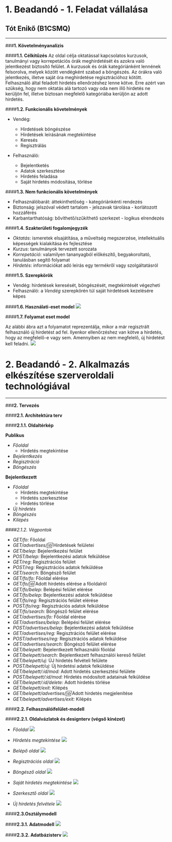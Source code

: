 # 1. Beadandó - 1. Feladat vállalása
## Tót Enikő (B1CSMQ)
---
###**1. Követelményanalízis**

####**1.1. Célkitűzés**
Az oldal célja oktatással kapcsolatos kurzusok, tanulmányi vagy korrepetációs órák meghirdetését és azokra való jelentkezést biztosító felület. A kurzusok és órák kategóriánként lennének felsorolva, melyek között vendégként szabad a böngészés. 
Az órákra való jelentkezés, illetve saját óra meghirdetése regisztrációhoz kötött. Felhasználó által feladott hirdetés ellenőrzéshez lenne kötve. Erre azért van szükség, hogy nem oktatás alá tartozó vagy oda nem illő hirdetés ne kerüljön fel, illetve biztosan megfelelő kategóriába kerüljön az adott hirdetés.

####**1.2. Funkcionális követelmények**

* Vendég:
  * Hirdetések böngészése
  * Hirdetések leírásának megtekintése
  * Keresés
  * Regisztrálás

* Felhasználó:
  * Bejelentketés
  * Adatok szerkesztése
  * Hirdetés feladása
  * Saját hirdetés módosítása, törlése

####**1.3. Nem funkcionális követelmények**

+ Felhasználóbarát: áttekinthetőség - kategóriánkénti rendezés
+ Biztonság: jelszóval védett tartalom - jelszavak tárolása - korlátozott hozzáférés
+ Karbantarthatóság: bővíthető/szűkíthető szerkezet - logikus elrendezés

####**1.4. Szakterületi fogalomjegyzék**

+ *Oktatás*: ismeretek elsajátítása, a műveltség megszerzése, intellektuális képességek kialakítása és fejlesztése
+ *Kurzus*: tanulmányok tervezett sorozata
+ *Korrepetáció*: valamilyen tananyagból előkészítő, begyakoroltató, tanulásban segítő folyamat
+ *Hirdetés*: információkat adó leirás egy termékről vagy szolgáltatásról

####**1.5. Szerepkörök**

+ Vendég: hirdetések keresését, böngészését, megtekintését végezheti
+ Felhasználó: a *Vendég* szerepkörén túl saját hirdetések kezelésére képes

####**1.6. Használati-eset model**
![](kepek/usecase.png)

####**1.7. Folyamat eset model**

Az alábbi ábra azt a folyamatot reprezentálja, mikor a már regisztrált felhasználó új hirdetést ad fel. Ilyenkor ellenőrzéshez van kötve a hirdetés, hogy az megfelelő-e vagy sem. Amennyiben az nem megfelelő, új hirdetést kell feladni.
![](kepek/folyamat.png)

# 2. Beadandó - 2. Alkalmazás elkészítése szerveroldali technológiával
---
###**2. Tervezés**

####**2.1. Architektúra terv**

####**2.1.1. Oldaltérkép**

**Publikus**

+ *Főoldal*
  * Hirdetés megtekintése
+ *Bejelentkezés*
+ *Regisztráció*
+ *Böngészés*

**Bejelentkezett**

+ *Főoldal*
  * Hirdetés megtekintése
  * Hirdetés szerkesztése
  * Hirdetés törlése
+ *Új hirdetés*
+ *Böngészés*
+ *Kilépés*

####*2.1.2. Végpontok*

+ *GET/fo:* Főoldal
+ *GET/advertises/:id:* Hirdetések felületei
+ *GET/belep:* Bejelentkezési  felület
+ *POST/belep:* Bejelentkezési adatok felküldése
+ *GET/reg:* Regisztrációs felület
+ *POST/reg:* Regisztrációs adatok felküldése
+ *GET/search:* Böngésző felület
+ *GET/fo/fo:* Főoldal elérése
+ *GET/fo/:id:* Adott hirdetés elérése a főoldalról
+ *GET/fo/belep:* Belépési felület elérése
+ *GET/fo/belep:* Bejelentkezési adatok felküldése
+ *GET/fo/reg:* Regisztrációs felület elérése
+ *POST/fo/reg:* Regisztrációs adatok felküldése
+ *GET/fo/search:* Böngésző felület elérése
+ *GET/advertises/fo:* Főoldal elérése
+ *GET/advertises/belep:* Belépési felület elérése
+ *POST/advertises/belep:* Bejelentkezési adatok felküldése
+ *GET/advertises/reg:* Regisztrációs felület elérése
+ *POST/advertises/reg:* Regisztrációs adatok felküldése
+ *GET/advertises/search:* Böngésző felület elérése
+ *GET/belepett:* Bejelentkezett felhasználói főoldal
+ *GET/belepett/search:* Bejelentkezett felhasználói kereső felület
+ *GET/belepett/uj:* ÚJ hirdetés felvételi felülete
+ *POST/belepett/uj:* Új hirdetési adatok felküldése
+ *GET/belepett/:id/mod:* Adott hirdetés szerkesztési felülete
+ *POST/belepett/:id/mod:* Hirdetés módosított adatainak felküldése
+ *GET/belepett/:id/delete:* Adott hirdetés törlése
+ *GET/belepett/exit:* Kilépés
+ *GET/belepett/advertises/:id:* Adott hirdetés megjelenítése
+ *GET/belepett/advertises/exit:* Kilépés

####**2.2. Felhasználóifelület-modell**

####**2.2.1. Oldalvázlatok és designterv (végső kinézet)**
+ *Főoldal*
![](kepek/fooldal.png)

+ *Hirdetés megtekintése*
![](kepek/advertise.png)

+ *Belépő oldal*
![](kepek/login.png)

+ *Regisztrációs oldal*
![](kepek/reg.png)

+ *Böngésző oldal*
![](kepek/search.png)

+ *Saját hirdetés megtekintése*
![](kepek/useradvertise.png)

+ *Szerkesztő oldal*
![](kepek/modadvertise.png)

+ *Új hirdetés felvétele*
![](kepek/newadvertise.png)

####**2.3.Osztálymodell**

####**2.3.1. Adatmodell**
![](kepek/adatmodell.png)

####**2.3.2. Adatbázisterv**
![](kepek/adatbazis.png)


